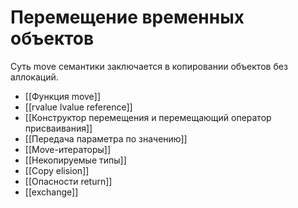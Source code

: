 # Перемещение временных объектов
Суть move семантики заключается в копировании объектов без аллокаций.
* [[Функция move]]
* [[rvalue lvalue reference]]
* [[Конструктор перемещения и перемещающий оператор присваивания]]
* [[Передача параметра по значению]]
* [[Move-итераторы]]
* [[Некопируемые типы]]
* [[Copy elision]]
* [[Опасности return]]
* [[exchange]]